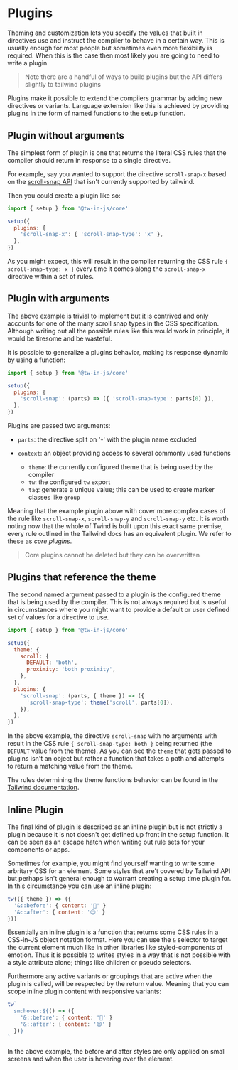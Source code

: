 # Plugins

Theming and customization lets you specify the values that built in directives use and instruct the compiler to behave in a certain way. This is usually enough for most people but sometimes even more flexibility is required. When this is the case then most likely you are going to need to write a plugin.

> Note there are a handful of ways to build plugins but the API differs slightly to tailwind plugins

Plugins make it possible to extend the compilers grammar by adding new directives or variants. Language extension like this is achieved by providing plugins in the form of named functions to the setup function.

## Plugin without arguments

The simplest form of plugin is one that returns the literal CSS rules that the compiler should return in response to a single directive.

For example, say you wanted to support the directive `scroll-snap-x` based on the [scroll-snap API](https://developer.mozilla.org/en-US/docs/Web/CSS/scroll-snap-type) that isn't currently supported by tailwind.

Then you could create a plugin like so:

```js
import { setup } from '@tw-in-js/core'

setup({
  plugins: {
    'scroll-snap-x': { 'scroll-snap-type': 'x' },
  },
})
```

As you might expect, this will result in the compiler returning the CSS rule `{ scroll-snap-type: x }` every time it comes along the `scroll-snap-x` directive within a set of rules.

## Plugin with arguments

The above example is trivial to implement but it is contrived and only accounts for one of the many scroll snap types in the CSS specification. Although writing out all the possible rules like this would work in principle, it would be tiresome and be wasteful.

It is possible to generalize a plugins behavior, making its response dynamic by using a function:

```js
import { setup } from '@tw-in-js/core'

setup({
  plugins: {
    'scroll-snap': (parts) => ({ 'scroll-snap-type': parts[0] }),
  },
})
```

Plugins are passed two arguments:

- `parts`: the directive split on '-' with the plugin name excluded
- `context`: an object providing access to several commonly used functions

  - `theme`: the currently configured theme that is being used by the compiler
  - `tw`: the configured `tw` export
  - `tag`: generate a unique value; this can be used to create marker classes like `group`

Meaning that the example plugin above with cover more complex cases of the rule like `scroll-snap-x`, `scroll-snap-y` and `scroll-snap-y` etc. It is worth noting now that the whole of Twind is built upon this exact same premise, every rule outlined in the Tailwind docs has an equivalent plugin. We refer to these as _core plugins_.

> Core plugins cannot be deleted but they can be overwritten

## Plugins that reference the theme

The second named argument passed to a plugin is the configured theme that is being used by the compiler. This is not always required but is useful in circumstances where you might want to provide a default or user defined set of values for a directive to use.

```js
import { setup } from '@tw-in-js/core'

setup({
  theme: {
    scroll: {
      DEFAULT: 'both',
      proximity: 'both proximity',
    },
  },
  plugins: {
    'scroll-snap': (parts, { theme }) => ({
      'scroll-snap-type': theme('scroll', parts[0]),
    }),
  },
})
```

In the above example, the directive `scroll-snap` with no arguments with result in the CSS rule `{ scroll-snap-type: both }` being returned (the `DEFUALT` value from the theme). As you can see the `theme` that gets passed to plugins isn't an object but rather a function that takes a path and attempts to return a matching value from the theme.

The rules determining the theme functions behavior can be found in the [Tailwind documentation](https://tailwindcss.com/).

## Inline Plugin

The final kind of plugin is described as an inline plugin but is not strictly a plugin because it is not doesn't get defined up front in the setup function. It can be seen as an escape hatch when writing out rule sets for your components or apps.

Sometimes for example, you might find yourself wanting to write some arbritary CSS for an element. Some styles that are't covered by Tailwind API but perhaps isn't general enough to warrant creating a setup time plugin for. In this circumstance you can use an inline plugin:

```js
tw(({ theme }) => ({
  '&::before': { content: '🙁' }
  '&::after': { content: '😊' }
}))
```

Essentially an inline plugin is a function that returns some CSS rules in a CSS-in-JS object notation format. Here you can use the `&` selector to target the current element much like in other libraries like styled-components of emotion. Thus it is possible to writes styles in a way that is not possible with a style attribute alone; things like children or pseudo selectors.

Furthermore any active variants or groupings that are active when the plugin is called, will be respected by the return value. Meaning that you can scope inline plugin content with responsive variants:

```js
tw`
  sm:hover:${() => ({
    '&::before': { content: '🙁' }
    '&::after': { content: '😊' }
  })}
`
```

In the above example, the before and after styles are only applied on small screens and when the user is hovering over the element.
